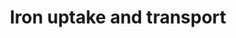 ---
annotations:
- type: Pathway Ontology
  value: iron transport pathway
authors:
- Mkutmon
- DeSl
- Egonw
description: 'The transport of iron between cells is mediated by transferrin. However,
  iron can also enter and leave cells not only by itself, but also in the form of
  heme and siderophores. When entering the cell via the main path (by transferrin
  endocytosis), its goal is not the (still elusive) chelated iron pool in the cytosol
  nor the lysosomes but the mitochondria, where heme is synthesized and iron-sulfur
  clusters are assembled (Kurz et al,2008, Hower et al 2009, Richardson et al 2010).Original
  Pathway at Reactome: http://www.reactome.org/PathwayBrowser/#DB=gk_current&FOCUS_SPECIES_ID=48887&FOCUS_PATHWAY_ID=917937'
last-edited: 2019-01-13
organisms:
- Bos taurus
redirect_from:
- /index.php/Pathway:WP3217
- /instance/WP3217
schema-jsonld:
- '@context': https://schema.org/
  '@id': https://wikipathways.github.io/pathways/WP3217.html
  '@type': Dataset
  creator:
    '@type': Organization
    name: WikiPathways
  description: 'The transport of iron between cells is mediated by transferrin. However,
    iron can also enter and leave cells not only by itself, but also in the form of
    heme and siderophores. When entering the cell via the main path (by transferrin
    endocytosis), its goal is not the (still elusive) chelated iron pool in the cytosol
    nor the lysosomes but the mitochondria, where heme is synthesized and iron-sulfur
    clusters are assembled (Kurz et al,2008, Hower et al 2009, Richardson et al 2010).Original
    Pathway at Reactome: http://www.reactome.org/PathwayBrowser/#DB=gk_current&FOCUS_SPECIES_ID=48887&FOCUS_PATHWAY_ID=917937'
  keywords:
  - TF:TFRC dimer
  - NADP+
  - RYR1
  - FTL [cytosol]
  - SCNN1A
  - ATP6V1G3
  - ABCG2
  - FXYD3
  - SLC17A3
  - O2
  - ATP6V1C2
  - RAF1
  - GABRA5
  - H2O
  - FeHM
  - CLCN2
  - HTR3A
  - SLC9C1
  - FXYD6
  - WWP1
  - MCOLN1
  - Urate
  - SGK1
  - HTR3C [plasma
  - ATP6V1H
  - ARHGEF9
  - HTR3E
  - ATP6V1B2
  - TCIRG1
  - ATP1B2
  - K+
  - Cl-
  - FTH1(2-183)
  - SGK3 [cytosol]
  - Cu2+ [extracellular
  - ATP6V0E1
  - ASIC trimer:H+
  - ATP6V1E1
  - ATP1A:ATP1B:FXYD
  - GABRA6
  - ATP2A1-3
  - ATP6V0B
  - CLCN4/5/6
  - Ferritin Complex
  - ASIC2 [plasma
  - CP
  - ATP4A
  - ATP6V1G2
  - MTP1:CP:6Cu2+
  - CLCNKB [plasma
  - ATP2C1/2:Mg2+
  - Pi
  - ATP6V1B1
  - FXYD1
  - SCNN channels
  - CLCN3
  - WNKs
  - OSTM1
  - IV
  - 5HT [extracellular
  - ANOs
  - Li+
  - FXYD2
  - amiloride
  - Cu2+
  - P-type ATPases type
  - Fe3+ [endosome
  - TFRC dimer
  - ATP6V0D2
  - CLIC2
  - GABA [extracellular
  - GABRR pentamer:GABA
  - RYR3
  - ATP1A2
  - RYR tetramer:CASQ
  - NEDD4L
  - GABRG3 [plasma
  - HTR3D
  - ATP2C1
  - NADPH
  - TTYH2/3
  - ASIC5
  - ATP4B
  - V-ATPase
  - Fe2+
  - FXYD7
  - SCNN1G
  - CLCN7:OSTM1
  - GABRA3
  - GABRA2
  - Fe3+
  - H+ [extracellular
  - HTR3B
  - ATP1B3
  - e-
  - heme
  - holoTF:TFRC
  - ATP1A3
  - HCO3-
  - SGK2
  - TTYH1-3
  - TRDN
  - ABCG2 dimer
  - CO
  - Ub-SCNN channels
  - MTP1:HEPH:6Cu2+
  - ATP6V0A4
  - heme [plasma
  - ATP6V1E2
  - Na+
  - ATP12A
  - ATP2B1-4
  - HMOX1/2
  - ATP6V1A
  - GABRG2
  - SLC46A1
  - ATP7A
  - ATP6V0D1
  - Gly [extracellular
  - GABRA1
  - ATP6V0E2
  - ADP
  - PPi
  - membrane]
  - GABRR2
  - BESTs
  - SCNN1B
  - ATP6V1D
  - NSAID
  - Mg2+ [Golgi
  - ASIC1
  - ATP6V0A1
  - RYR2
  - STEAP3
  - FLVCR1
  - ASIC4
  - '[cytosol]'
  - APLs
  - SLC11A2
  - TPCN1/2
  - Fe3+ [extracellular
  - NALCN
  - CYBRD1:Heme
  - TF:TFRC
  - TF
  - ATP7B
  - NALCN:UNC79:UNC80
  - CLCN1
  - Cu2+ [plasma
  - BV
  - GLRA:GLRB:Gly
  - UNC80
  - CYBRD1
  - SLC40A1
  - 2GABRA:2GABRB:GABRG:GABA
  - GABRB2
  - GLRB
  - NAADP
  - RAF1:SGK:TSC22D3:WPP
  - CLCN7
  - ATP6V1G1
  - Ub
  - ATP2C2
  - H+
  - ATP
  - ATP1A4
  - Ca2+
  - region]
  - ATP6V1C1
  - ATP6V0A2
  - ATP1B1
  - ACCN3
  - holoTF:TFRC dimer
  - GABRR1
  - UNC79
  - CLCNKA [plasma
  - HEPH
  - SLC9B1/C2
  - holoTF
  - BSND
  - GABRR3 [plasma
  - SLC9B2
  - ATP1A1
  - GABRA4
  - FXYD4 [plasma
  - ATP6V1F [cytosol]
  - AMP
  - SCNN1D
  - GABRB3
  - TSC22D3
  - ATP6V0C
  - GABRB1
  - TFRC
  - CLCN1/2/KA/KB
  - polymer:TRDN:junctin
  - HTR3:5HT
  - ATP4A/12A:ATP4B
  license: CC0
  name: Iron uptake and transport
seo: CreativeWork
title: Iron uptake and transport
wpid: WP3217
---